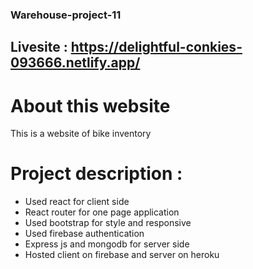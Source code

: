 ### Warehouse-project-11
## Livesite : https://delightful-conkies-093666.netlify.app/

# About this website
This is a website of bike inventory
# Project description :
* Used react for client side 
* React router for one page application
* Used bootstrap for style and responsive
* Used firebase authentication
* Express js and mongodb for server side
* Hosted client on firebase and server on heroku